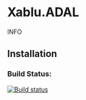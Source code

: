 # Xablu.ADAL
INFO

## Installation

### Build Status: 
[![Build status](https://ci.appveyor.com/api/projects/status/2tyo869ci4c385bv?svg=true
)](https://ci.appveyor.com/project/edwinvanderham/xablu-adal)
